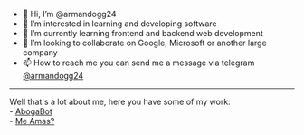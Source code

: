 - 👋 Hi, I’m @armandogg24
- 👀 I’m interested in learning and developing software
- 🌱 I’m currently learning frontend and backend web development
- 💞️ I’m looking to collaborate on Google, Microsoft or another large company
- 📫 How to reach me you can send me a message via telegram <a href="https://t.me/armandogg24">@armandogg24</a>

<hr>
Well that's a lot about me, here you have some of my work:
<br>
- <a href="https://github.com/armandogg24/AbogaBot">AbogaBot</a>
<br>
- <a href="https://github.com/armandogg24/me_amas">Me Amas?</a>
  

<!---
armandogg24/armandogg24 is a ✨ special ✨ repository because its `README.md` (this file) appears on your GitHub profile.
You can click the Preview link to take a look at your changes.
--->
